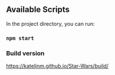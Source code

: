## Available Scripts

In the project directory, you can run:

### `npm start`


### Build version
<a href='https://katelinm.github.io/Star-Wars/build/'>https://katelinm.github.io/Star-Wars/build/</a>

